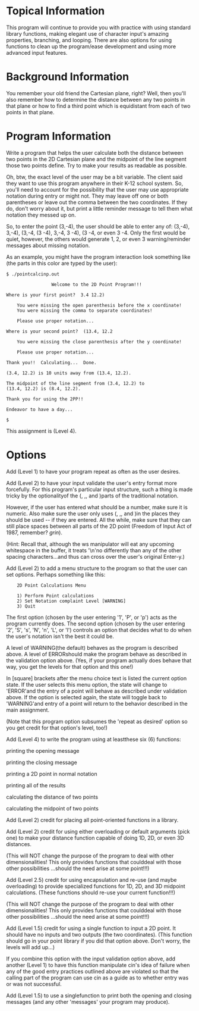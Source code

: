 # Topical Information
This program will continue to provide you with practice with using standard library functions, making elegant use of character input's amazing properties, branching, and looping. There are also options for using functions to clean up the program/ease development and using more advanced input features.

# Background Information
You remember your old friend the Cartesian plane, right? Well, then you'll also remember how to determine the distance between any two points in that plane or how to find a third point which is equidistant from each of two points in that plane.

# Program Information
Write a program that helps the user calculate both the distance between two points in the 2D Cartesian plane and the midpoint of the line segment those two points define. Try to make your results as readable as possible.

Oh, btw, the exact level of the user may be a bit variable. The client said they want to use this program anywhere in their K-12 school system. So, you'll need to account for the possibility that the user may use appropriate notation during entry or might not. They may leave off one or both parentheses or leave out the comma between the two coordinates. If they do, don't worry about it, but print a little reminder message to tell them what notation they messed up on.

So, to enter the point (3,-4), the user should be able to enter any of: (3,-4), 3,-4), (3,-4, (3 -4), 3,-4, 3 -4), (3 -4, or even 3 -4. Only the first would be quiet, however, the others would generate 1, 2, or even 3 warning/reminder messages about missing notation.

As an example, you might have the program interaction look something like (the parts in this color are typed by the user):
```
$ ./pointcalcinp.out

                 Welcome to the 2D Point Program!!!

Where is your first point?  3.4 12.2)

    You were missing the open parenthesis before the x coordinate!
    You were missing the comma to separate coordinates!

    Please use proper notation...

Where is your second point?  (13.4, 12.2

    You were missing the close parenthesis after the y coordinate!

    Please use proper notation...

Thank you!!  Calculating...  Done.

(3.4, 12.2) is 10 units away from (13.4, 12.2).

The midpoint of the line segment from (3.4, 12.2) to
(13.4, 12.2) is (8.4, 12.2).

Thank you for using the 2PP!!

Endeavor to have a day...

$
```
This assignment is (Level 4).

# Options

Add (Level 1) to have your program repeat as often as the user desires.

Add (Level 2) to have your input validate the user's entry format more forcefully. For this program's particular input structure, such a thing is made tricky by the optionalityof the (, ,, and )parts of the traditional notation.

However, if the user has entered what should be a number, make sure it is numeric. Also make sure the user only uses (, ,, and )in the places they should be used -- if they are entered. All the while, make sure that they can still place spaces between all parts of the 2D point (Freedom of Input Act of 1987, remember? *grin*).

(Hint: Recall that, although the ws manipulator will eat any upcoming whitespace in the buffer, it treats '\n'no differently than any of the other spacing characters...and thus can cross over the user's original Enter-y.)

Add (Level 2) to add a menu structure to the program so that the user can set options. Perhaps something like this:
```
    2D Point Calculations Menu

    1) Perform Point calculations
    2) Set Notation complaint Level [WARNING]
    3) Quit
```
The first option (chosen by the user entering '1', 'P', or 'p') acts as the program currently does. The second option (chosen by the user entering '2', 'S', 's', 'N', 'n', 'L', or 'l') controls an option that decides what to do when the user's notation isn't the best it could be.

A level of WARNING(the default) behaves as the program is described above. A level of ERRORshould make the program behave as described in the validation option above. (Yes, if your program actually does behave that way, you get the levels for that option and this one!)

In [square] brackets after the menu choice text is listed the current option state. If the user selects this menu option, the state will change to 'ERROR'and the entry of a point will behave as described under validation above. If the option is selected again, the state will toggle back to 'WARNING'and entry of a point will return to the behavior described in the main assignment.

(Note that this program option subsumes the 'repeat as desired' option so you get credit for that option's level, too!)

Add (Level 4) to write the program using at leastthese six (6) functions:

printing the opening message

printing the closing message

printing a 2D point in normal notation

printing all of the results

calculating the distance of two points

calculating the midpoint of two points


Add (Level 2) credit for placing all point-oriented functions in a library.

Add (Level 2) credit for using either overloading or default arguments (pick one) to make your distance function capable of doing 1D, 2D, or even 3D distances.

(This will NOT change the purpose of the program to deal with other dimensionalities! This only provides functions that coulddeal with those other possibilities ...should the need arise at some point!!!)

Add (Level 2.5) credit for using encapsulation and re-use (and maybe overloading) to provide specialized functions for 1D, 2D, and 3D midpoint calculations. (These functions should re-use your current function!!!)

(This will NOT change the purpose of the program to deal with other dimensionalities! This only provides functions that coulddeal with those other possibilities ...should the need arise at some point!!!)

Add (Level 1.5) credit for using a single function to input a 2D point. It should have no inputs and two outputs (the two coordinates). (This function should go in your point library if you did that option above. Don't worry, the levels will add up...)

If you combine this option with the input validation option above, add another (Level 1) to have this function manipulate cin's idea of failure when any of the good entry practices outlined above are violated so that the calling part of the program can use cin as a guide as to whether entry was or was not successful.

Add (Level 1.5) to use a singlefunction to print both the opening and closing messages (and any other 'messages' your program may produce).
